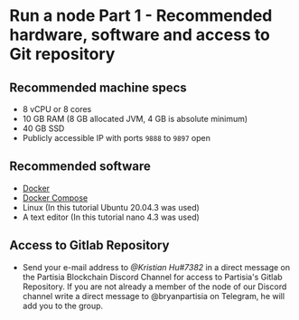 # Run a node Part 1 - Recommended hardware, software and access to Git repository

## Recommended machine specs

- 8 vCPU or 8 cores
- 10 GB RAM (8 GB allocated JVM, 4 GB is absolute minimum)
- 40 GB SSD
- Publicly accessible IP with ports `9888` to `9897` open

## Recommended software

- [Docker](https://docs.docker.com/engine/install/)
- [Docker Compose](https://docs.docker.com/compose/install/)
- Linux (In this tutorial Ubuntu 20.04.3 was used)
- A text editor (In this tutorial nano 4.3 was used)

## Access to Gitlab Repository

- Send your e-mail address to *@Kristian Hu#7382* in a direct message on the Partisia Blockchain Discord Channel for access to Partisia's Gitlab Repository. If you are not already a member of the node of our Discord channel write a direct message to @bryanpartisia on Telegram, he will add you to the group. 

